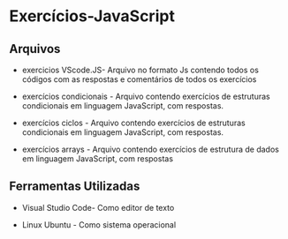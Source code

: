 # Exercícios-JavaScript

## Arquivos

* exercicios VScode.JS- Arquivo no formato Js contendo todos os códigos com as respostas e comentários de todos os exercícios 

* exercícios condicionais - Arquivo contendo exercícios de estruturas condicionais em linguagem JavaScript, com respostas. 

* exercícios ciclos - Arquivo contendo exercícios de estruturas condicionais em linguagem JavaScript, com respostas.
    
* exercícios arrays - Arquivo contendo exercícios  de estrutura de dados em linguagem JavaScript, com respostas

## Ferramentas Utilizadas

* Visual Studio Code- Como editor de texto

* Linux Ubuntu - Como sistema operacional
